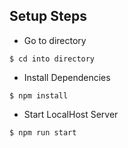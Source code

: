 ## Setup Steps

- Go to directory
```
$ cd into directory
```
- Install Dependencies
```
$ npm install
```
- Start LocalHost Server
```
$ npm run start
```